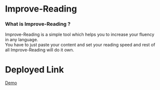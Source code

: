 # Improve-Reading

<h3>What is Improve-Reading ?</h3>
Improve-Reading is a simple tool which helps you to increase your fluency in any language.<br/>
You have to just paste your content and set your reading speed and rest of all Improve-Reading will do it own.

# Deployed Link
<a href="https://improve-reading.netlify.app/">Demo</a>
